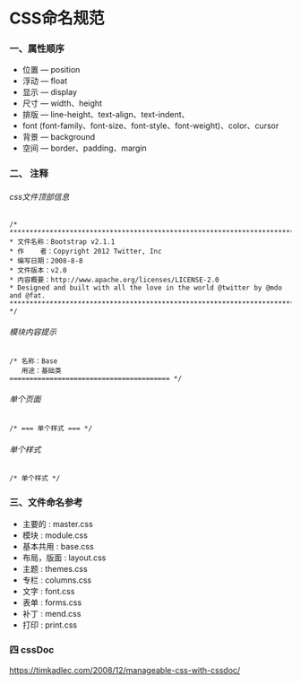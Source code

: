 # CSS命名规范### 一、属性顺序
- 位置 — position- 浮动 — float- 显示 — display- 尺寸 — width、height- 排版 — line-height、text-align、text-indent、- font (font-family、font-size、font-style、font-weight)、color、cursor- 背景 — background- 空间 — border、padding、margin
### 二、	注释###### css文件顶部信息

```/* ************************************************************************************ 文件名称：Bootstrap v2.1.1* 作    者：Copyright 2012 Twitter, Inc* 编写日期：2008-8-8* 文件版本：v2.0* 内容概要：http://www.apache.org/licenses/LICENSE-2.0* Designed and built with all the love in the world @twitter by @mdo and @fat.*********************************************************************************** */```###### 模块内容提示
```/* 名称：Base   用途：基础类======================================== */```
###### 单个页面
```/* === 单个样式 === */
```###### 单个样式
```/* 单个样式 */
```					### 三、文件命名参考- 主要的		: master.css  
- 模块		: module.css  
- 基本共用 	: base.css  
- 布局，版面	: layout.css  
- 主题 		: themes.css  
- 专栏 		: columns.css  
- 文字 		: font.css  
- 表单 		: forms.css  
- 补丁 		: mend.css  
- 打印 		: print.css


### 四 cssDoc
https://timkadlec.com/2008/12/manageable-css-with-cssdoc/

